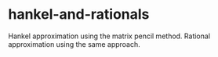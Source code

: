 # hankel-and-rationals
Hankel approximation using the matrix pencil method. Rational approximation using the same approach.
